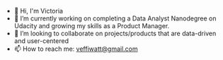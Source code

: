 - 👋 Hi, I'm Victoria
- 🔭 I’m currently working on completing a Data Analyst Nanodegree on Udacity and growing my skills as a Product Manager.
- 👯 I’m looking to collaborate on projects/products that are data-driven and user-centered
- 📫 How to reach me: veffiwatt@gmail.com
